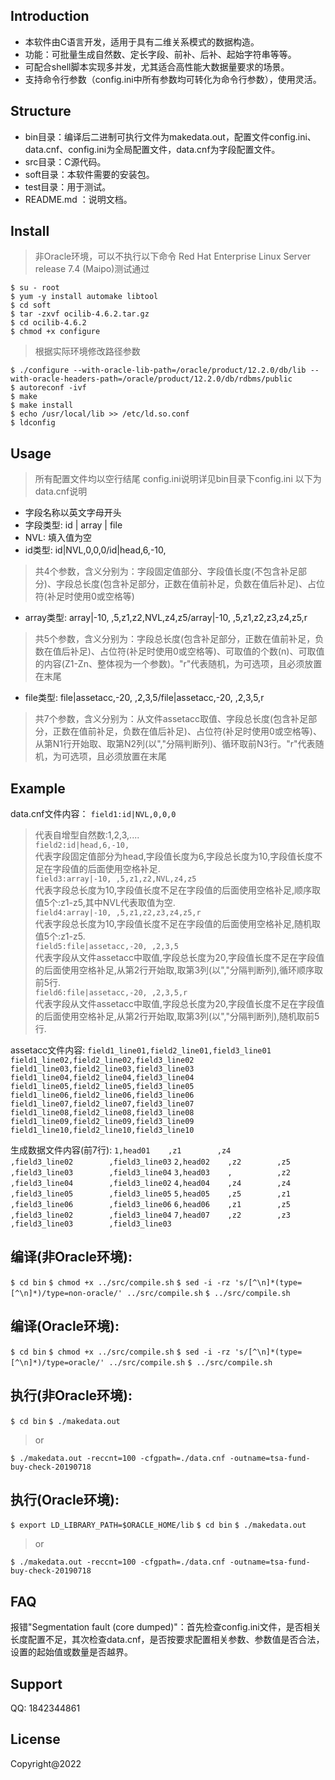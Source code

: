 ## Introduction
* 本软件由C语言开发，适用于具有二维关系模式的数据构造。
* 功能：可批量生成自然数、定长字段、前补、后补、起始字符串等等。
* 可配合shell脚本实现多并发，尤其适合高性能大数据量要求的场景。
* 支持命令行参数（config.ini中所有参数均可转化为命令行参数），使用灵活。

## Structure
* bin目录：编译后二进制可执行文件为makedata.out，配置文件config.ini、data.cnf、config.ini为全局配置文件，data.cnf为字段配置文件。
* src目录：C源代码。
* soft目录：本软件需要的安装包。
* test目录：用于测试。
* README.md ：说明文档。

## Install
>非Oracle环境，可以不执行以下命令
>Red Hat Enterprise Linux Server release 7.4 (Maipo)测试通过

`$ su - root`<br />
`$ yum -y install automake libtool`<br />
`$ cd soft`<br />
`$ tar -zxvf ocilib-4.6.2.tar.gz`<br />
`$ cd ocilib-4.6.2`<br />
`$ chmod +x configure`<br />
>根据实际环境修改路径参数

`$ ./configure --with-oracle-lib-path=/oracle/product/12.2.0/db/lib --with-oracle-headers-path=/oracle/product/12.2.0/db/rdbms/public`<br />
`$ autoreconf -ivf`<br />
`$ make`<br />
`$ make install`<br />
`$ echo /usr/local/lib >> /etc/ld.so.conf`<br />
`$ ldconfig`<br />

## Usage
>所有配置文件均以空行结尾
>config.ini说明详见bin目录下config.ini
>以下为data.cnf说明

* 字段名称以英文字母开头
* 字段类型: id | array | file
* NVL: 填入值为空
* id类型: id|NVL,0,0,0/id|head,6,-10,
>共4个参数，含义分别为：字段固定值部分、字段值长度(不包含补足部分)、字段总长度(包含补足部分，正数在值前补足，负数在值后补足)、占位符(补足时使用0或空格等)
* array类型: array|-10, ,5,z1,z2,NVL,z4,z5/array|-10, ,5,z1,z2,z3,z4,z5,r
>共5个参数，含义分别为：字段总长度(包含补足部分，正数在值前补足，负数在值后补足)、占位符(补足时使用0或空格等)、可取值的个数(n)、可取值的内容(Z1-Zn、整体视为一个参数)。"r"代表随机，为可选项，且必须放置在末尾
* file类型: file|assetacc,-20, ,2,3,5/file|assetacc,-20, ,2,3,5,r
>共7个参数，含义分别为：从文件assetacc取值、字段总长度(包含补足部分，正数在值前补足，负数在值后补足)、占位符(补足时使用0或空格等)、从第N1行开始取、取第N2列(以","分隔判断列)、循环取前N3行。"r"代表随机，为可选项，且必须放置在末尾

## Example
data.cnf文件内容：
`field1:id|NVL,0,0,0`<br />
>代表自增型自然数:1,2,3,....<br />
`field2:id|head,6,-10,`<br />
>代表字段固定值部分为head,字段值长度为6,字段总长度为10,字段值长度不足在字段值的后面使用空格补足.<br />
`field3:array|-10, ,5,z1,z2,NVL,z4,z5`<br />
>代表字段总长度为10,字段值长度不足在字段值的后面使用空格补足,顺序取值5个:z1-z5,其中NVL代表取值为空.<br />
`field4:array|-10, ,5,z1,z2,z3,z4,z5,r`<br />
>代表字段总长度为10,字段值长度不足在字段值的后面使用空格补足,随机取值5个:z1-z5.<br />
`field5:file|assetacc,-20, ,2,3,5`<br />
> 代表字段从文件assetacc中取值,字段总长度为20,字段值长度不足在字段值的后面使用空格补足,从第2行开始取,取第3列(以","分隔判断列),循环顺序取前5行.<br />
`field6:file|assetacc,-20, ,2,3,5,r`<br />
>代表字段从文件assetacc中取值,字段总长度为20,字段值长度不足在字段值的后面使用空格补足,从第2行开始取,取第3列(以","分隔判断列),随机取前5行.<br />

assetacc文件内容:
`field1_line01,field2_line01,field3_line01`<br />
`field1_line02,field2_line02,field3_line02`<br />
`field1_line03,field2_line03,field3_line03`<br />
`field1_line04,field2_line04,field3_line04`<br />
`field1_line05,field2_line05,field3_line05`<br />
`field1_line06,field2_line06,field3_line06`<br />
`field1_line07,field2_line07,field3_line07`
`field1_line08,field2_line08,field3_line08`
`field1_line09,field2_line09,field3_line09`
`field1_line10,field2_line10,field3_line10`

生成数据文件内容(前7行):
`1,head01    ,z1        ,z4        ,field3_line02        ,field3_line03`
`2,head02    ,z2        ,z5        ,field3_line03        ,field3_line04`
`3,head03    ,          ,z2        ,field3_line04        ,field3_line02`
`4,head04    ,z4        ,z4        ,field3_line05        ,field3_line05`
`5,head05    ,z5        ,z1        ,field3_line06        ,field3_line06`
`6,head06    ,z1        ,z5        ,field3_line02        ,field3_line04`
`7,head07    ,z2        ,z3        ,field3_line03        ,field3_line03`
## 编译(非Oracle环境):
`$ cd bin`
`$ chmod +x ../src/compile.sh`
`$ sed -i -rz 's/[^\n]*(type=[^\n]*)/type=non-oracle/' ../src/compile.sh`
`$ ../src/compile.sh`
## 编译(Oracle环境):
`$ cd bin`
`$ chmod +x ../src/compile.sh`
`$ sed -i -rz 's/[^\n]*(type=[^\n]*)/type=oracle/' ../src/compile.sh`
`$ ../src/compile.sh`
## 执行(非Oracle环境):
`$ cd bin`
`$ ./makedata.out`
>or

`$ ./makedata.out -reccnt=100 -cfgpath=./data.cnf -outname=tsa-fund-buy-check-20190718`
## 执行(Oracle环境):
`$ export LD_LIBRARY_PATH=$ORACLE_HOME/lib`
`$ cd bin`
`$ ./makedata.out`
>or
>
`$ ./makedata.out -reccnt=100 -cfgpath=./data.cnf -outname=tsa-fund-buy-check-20190718`

## FAQ
报错"Segmentation fault (core dumped)"：首先检查config.ini文件，是否相关长度配置不足，其次检查data.cnf，是否按要求配置相关参数、参数值是否合法，设置的起始值或数量是否越界。

## Support
QQ: 1842344861

## License
Copyright@2022
